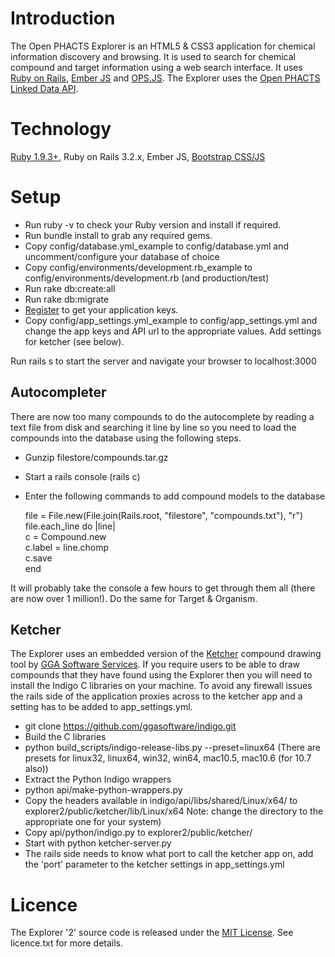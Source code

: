 Introduction
============

The Open PHACTS Explorer is an HTML5 & CSS3 application for chemical information discovery and browsing. It is used to search for chemical compound and target information using a web  search interface. It uses [Ruby on Rails](http://www.rubyonrails.org "Ruby on Rails Web Application framework"), [Ember JS](http://emberjs.com "Ember JS Javascript MVC framework") and [OPS.JS](http://github.com/openphacts/ops.js "OPS.JS Javascript library for accessing the Open PHACTS Linked Data API"). The Explorer uses the [Open PHACTS Linked Data API](http://dev.openphacts.org "Open PHACTS Linked Data API developer documentation and registration").

Technology
==========

[Ruby 1.9.3+](http://ruby-lang.org "Ruby dynamic, open source programming language"), Ruby on Rails 3.2.x, Ember JS, [Bootstrap CSS/JS](http://getbootstrap.com/2.3.2/, "Bootstrap CSS and Javascript widgets")

Setup
=====

* Run ruby -v to check your Ruby version and install if required.
* Run bundle install to grab any required gems.
* Copy config/database.yml_example to config/database.yml and uncomment/configure your database of choice
* Copy config/environments/development.rb_example to config/environments/development.rb (and production/test)
* Run rake db:create:all
* Run rake db:migrate
* [Register](http://dev.openphacts.org "Open PHACTS developer home") to get your application keys.
* Copy config/app_settings.yml_example to config/app_settings.yml and change the app keys and API url to the appropriate values. Add settings for ketcher (see below).

Run rails s to start the server and navigate your browser to localhost:3000

Autocompleter
-------------
There are now too many compounds to do the autocomplete by reading a text file from disk and searching it line by line so you need to load the compounds into the database using the following steps.  

* Gunzip filestore/compounds.tar.gz
* Start a rails console (rails c)
* Enter the following commands to add compound models to the database  

    file = File.new(File.join(Rails.root, "filestore", "compounds.txt"), "r")  
    file.each_line do |line|  
    c = Compound.new  
    c.label = line.chomp  
    c.save  
    end


It will probably take the console a few hours to get through them all (there are now over 1 million!). Do the same for Target & Organism.

Ketcher
-------
The Explorer uses an embedded version of the [Ketcher](http://ggasoftware.com/opensource/ketcher "Ketcher tool for drawing chemical compounds") compound drawing tool by [GGA Software Services](http://ggasoftware.com "GGA Software Services"). If you require users to be able to draw compounds that they have found using the Explorer then you will need to install the Indigo C libraries on your machine. To avoid any firewall issues the rails side of the application proxies across to the ketcher app and a setting has to be added to app_settings.yml.

* git clone https://github.com/ggasoftware/indigo.git
* Build the C libraries
* python build_scripts/indigo-release-libs.py --preset=linux64 (There are presets for linux32, linux64, win32, win64, mac10.5, mac10.6 (for 10.7 also))
* Extract the Python Indigo wrappers
* python api/make-python-wrappers.py
* Copy the headers available in indigo/api/libs/shared/Linux/x64/ to explorer2/public/ketcher/lib/Linux/x64
Note: change the directory to the appropriate one for your system)
* Copy api/python/indigo.py to explorer2/public/ketcher/
* Start with python ketcher-server.py
* The rails side needs to know what port to call the ketcher app on, add the 'port' parameter to the ketcher settings in app_settings.yml

Licence
=======
The Explorer '2' source code is released under the [MIT License](http://opensource.org/licenses/MIT "MIT License for software"). See licence.txt for more details.

